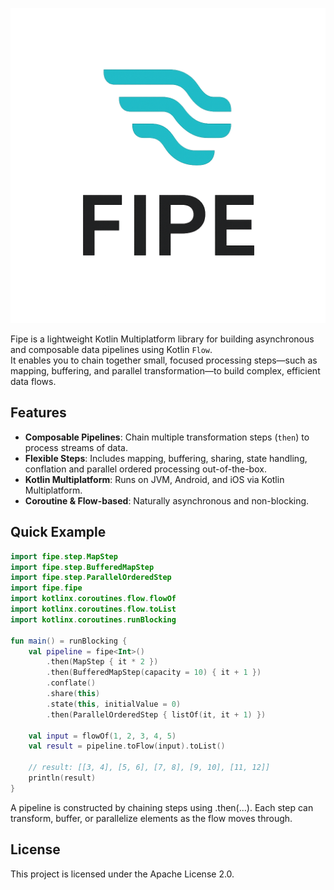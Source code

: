 ![Fipe](logo.png)

Fipe is a lightweight Kotlin Multiplatform library for building asynchronous and composable data pipelines using Kotlin `Flow`.  
It enables you to chain together small, focused processing steps—such as mapping, buffering, and parallel transformation—to build complex, efficient data flows.

## Features

- **Composable Pipelines**: Chain multiple transformation steps (`then`) to process streams of data.
- **Flexible Steps**: Includes mapping, buffering, sharing, state handling, conflation and parallel ordered processing out-of-the-box.
- **Kotlin Multiplatform**: Runs on JVM, Android, and iOS via Kotlin Multiplatform.
- **Coroutine & Flow-based**: Naturally asynchronous and non-blocking.

## Quick Example

```kotlin
import fipe.step.MapStep
import fipe.step.BufferedMapStep
import fipe.step.ParallelOrderedStep
import fipe.fipe
import kotlinx.coroutines.flow.flowOf
import kotlinx.coroutines.flow.toList
import kotlinx.coroutines.runBlocking

fun main() = runBlocking {
    val pipeline = fipe<Int>()
        .then(MapStep { it * 2 })
        .then(BufferedMapStep(capacity = 10) { it + 1 })
        .conflate()
        .share(this)
        .state(this, initialValue = 0)
        .then(ParallelOrderedStep { listOf(it, it + 1) })

    val input = flowOf(1, 2, 3, 4, 5)
    val result = pipeline.toFlow(input).toList()

    // result: [[3, 4], [5, 6], [7, 8], [9, 10], [11, 12]]
    println(result)
}
```

A pipeline is constructed by chaining steps using .then(...).
Each step can transform, buffer, or parallelize elements as the flow moves through.

## License

This project is licensed under the Apache License 2.0.